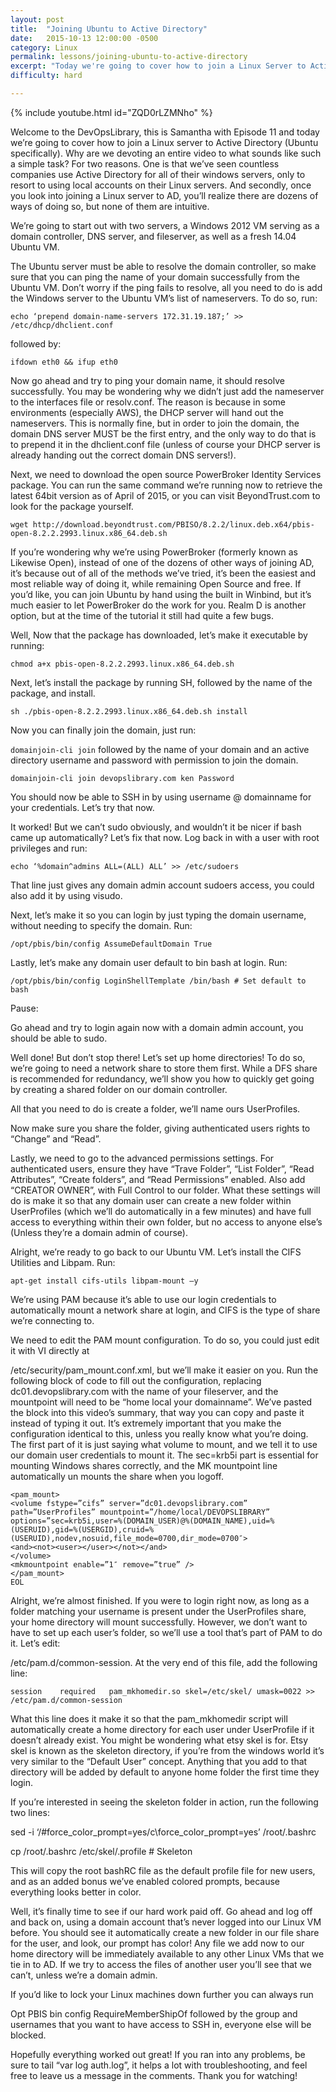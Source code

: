 ```yaml
---
layout: post
title:  "Joining Ubuntu to Active Directory"
date:   2015-10-13 12:00:00 -0500
category: Linux
permalink: lessons/joining-ubuntu-to-active-directory
excerpt: "Today we're going to cover how to join a Linux Server to Active Directory (Ubuntu Specifically).  We're going to start out with two servers, a Windows"
difficulty: hard

---
```

{% include youtube.html id="ZQD0rLZMNho" %}

Welcome to the DevOpsLibrary, this is Samantha with Episode 11 and today we’re going to cover how to join a Linux server to Active Directory (Ubuntu specifically).  Why are we devoting an entire video to what sounds like such a simple task?  For two reasons.  One is that we’ve seen countless companies use Active Directory for all of their windows servers, only to resort to using local accounts on their Linux servers.  And secondly, once you look into joining a Linux server to AD, you’ll realize there are dozens of ways of doing so, but none of them are intuitive.

We’re going to start out with two servers, a Windows 2012 VM serving as a domain controller, DNS server, and fileserver, as well as a fresh 14.04 Ubuntu VM.

The Ubuntu server must be able to resolve the domain controller, so make sure that you can ping the name of your domain successfully from the Ubuntu VM.  Don’t worry if the ping fails to resolve, all you need to do is add the Windows server to the Ubuntu VM’s list of nameservers.  To do so, run:

```echo ‘prepend domain-name-servers 172.31.19.187;’ >> /etc/dhcp/dhclient.conf```

followed by:

```ifdown eth0 && ifup eth0```

Now go ahead and try to ping your domain name, it should resolve successfully.  You may be wondering why we didn’t just add the nameserver to the interfaces file or resolv.conf.  The reason is because in some environments (especially AWS), the DHCP server will hand out the nameservers.  This is normally fine, but in order to join the domain, the domain DNS server MUST be the first entry, and the only way to do that is to prepend it in the dhclient.conf file (unless of course your DHCP server is already handing out the correct domain DNS servers!).

Next, we need to download the open source PowerBroker Identity Services package.  You can run the same command we’re running now to retrieve the latest 64bit version as of April of 2015, or you can visit BeyondTrust.com to look for the package yourself.

```wget http://download.beyondtrust.com/PBISO/8.2.2/linux.deb.x64/pbis-open-8.2.2.2993.linux.x86_64.deb.sh```

If you’re wondering why we’re using PowerBroker (formerly known as Likewise Open), instead of one of the dozens of other ways of joining AD, it’s because out of all of the methods we’ve tried, it’s been the easiest and most reliable way of doing it, while remaining Open Source and free.  If you’d like, you can join Ubuntu by hand using the built in Winbind, but it’s much easier to let PowerBroker do the work for you.  Realm D is another option, but at the time of the tutorial it still had quite a few bugs.

Well, Now that the package has downloaded, let’s make it executable by running:

```chmod a+x pbis-open-8.2.2.2993.linux.x86_64.deb.sh```

Next, let’s install the package by running SH, followed by the name of the package, and install.

```sh ./pbis-open-8.2.2.2993.linux.x86_64.deb.sh install```

Now you can finally join the domain, just run:

```domainjoin-cli join``` followed by the name of your domain and an active directory username and password with permission to join the domain.

```domainjoin-cli join devopslibrary.com ken Password```

You should now be able to SSH in by using username @ domainname for your credentials.  Let’s try that now.

It worked!  But we can’t sudo obviously, and wouldn’t it be nicer if bash came up automatically?  Let’s fix that now.  Log back in with a user with root privileges and run:

```echo ‘%domain^admins ALL=(ALL) ALL’ >> /etc/sudoers```

That line just gives any domain admin account sudoers access, you could also add it by using visudo.

Next, let’s make it so you can login by just typing the domain username, without needing to specify the domain.  Run:

```/opt/pbis/bin/config AssumeDefaultDomain True```

Lastly, let’s make any domain user default to bin bash at login.  Run:

```/opt/pbis/bin/config LoginShellTemplate /bin/bash # Set default to bash```

Pause:

Go ahead and try to login again now with a domain admin account, you should be able to sudo.

Well done!  But don’t stop there!  Let’s set up home directories!  To do so, we’re going to need a network share to store them first.  While a DFS share is recommended for redundancy, we’ll show you how to quickly get going by creating a shared folder on our domain controller.

All that you need to do is create a folder, we’ll name ours UserProfiles.

Now make sure you share the folder, giving authenticated users rights to “Change” and “Read”.

Lastly, we need to go to the advanced permissions settings.  For authenticated users, ensure they have “Trave Folder”, “List Folder”, “Read Attributes”, “Create folders”, and “Read Permissions” enabled.  Also add “CREATOR OWNER”, with Full Control to our folder.  What these settings will do is make it so that any domain user can create a new folder within UserProfiles (which we’ll do automatically in a few minutes) and have full access to everything within their own folder, but no access to anyone else’s (Unless they’re a domain admin of course).

Alright, we’re ready to go back to our Ubuntu VM.  Let’s install the CIFS Utilities and Libpam.  Run:

```apt-get install cifs-utils libpam-mount –y```

We’re using PAM because it’s able to use our login credentials to automatically mount a network share at login, and CIFS is the type of share we’re connecting to.

We need to edit the PAM mount configuration.  To do so, you could just edit it with VI directly at

/etc/security/pam_mount.conf.xml, but we’ll make it easier on you.  Run the following block of code to fill out the configuration, replacing dc01.devopslibrary.com with the name of your fileserver, and the mountpoint will need to be “home local your domainname”.  We’ve pasted the block into this video’s summary, that way you can copy and paste it instead of typing it out.  It’s extremely important that you make the configuration identical to this, unless you really know what you’re doing.  The first part of it is just saying what volume to mount, and we tell it to use our domain user credentials to mount it.  The sec=krb5i part is essential for mounting Windows shares correctly, and the MK mountpoint line automatically un mounts the share when you logoff.

```cat >/etc/security/pam_mount.conf.xml <<EOL
<pam_mount>
<volume fstype=”cifs” server=”dc01.devopslibrary.com”
path=”UserProfiles” mountpoint=”/home/local/DEVOPSLIBRARY”
options=”sec=krb5i,user=%(DOMAIN_USER)@%(DOMAIN_NAME),uid=%(USERUID),gid=%(USERGID),cruid=%(USERUID),nodev,nosuid,file_mode=0700,dir_mode=0700″>
<and><not><user></user></not></and>
</volume>
<mkmountpoint enable=”1″ remove=”true” />
</pam_mount>
EOL
```
Alright, we’re almost finished.  If you were to login right now, as long as a folder matching your username is present under the UserProfiles share, your home directory will mount successfully.  However, we don’t want to have to set up each user’s folder, so we’ll use a tool that’s part of PAM to do it.  Let’s edit:

/etc/pam.d/common-session.  At the very end of this file, add the following line:

```session    required   pam_mkhomedir.so skel=/etc/skel/ umask=0022 >> /etc/pam.d/common-session```

What this line does it make it so that the pam_mkhomedir script will automatically create a home directory for each user under UserProfile if it doesn’t already exist.  You might be wondering what etsy skel is for.  Etsy skel is known as the skeleton directory, if you’re from the windows world it’s very similar to the “Default User” concept.  Anything that you add to that directory will be added by default to anyone home folder the first time they login.

If you’re interested in seeing the skeleton folder in action, run the following two lines:

sed -i ‘/#force_color_prompt=yes/c\force_color_prompt=yes’ /root/.bashrc

cp /root/.bashrc /etc/skel/.profile # Skeleton

This will copy the root bashRC file as the default profile file for new users, and as an added bonus we’ve enabled colored prompts, because everything looks better in color.

Well, it’s finally time to see if our hard work paid off.  Go ahead and log off and back on, using a domain account that’s never logged into our Linux VM before.  You should see it automatically create a new folder in our file share for the user, and look, our prompt has color!  Any file we add now to our home directory will be immediately available to any other Linux VMs that we tie in to AD.  If we try to access the files of another user you’ll see that we can’t, unless we’re a domain admin.

If you’d like to lock your Linux machines down further you can always run

Opt PBIS bin config RequireMemberShipOf followed by the group and usernames that you want to have access to SSH in, everyone else will be blocked.

Hopefully everything worked out great!  If you ran into any problems, be sure to tail “var log auth.log”, it helps a lot with troubleshooting, and feel free to leave us a message in the comments.  Thank you for watching!
